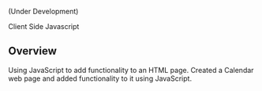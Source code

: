 (Under Development)

Client Side Javascript


## Overview

Using JavaScript to add functionality to an HTML page. Created a Calendar web page and added functionality to it using JavaScript. 


